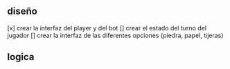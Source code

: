 ## diseño

[x] crear la interfaz del player y del bot
[] crear el estado del turno del jugador
[] crear la interfaz de las diferentes opciones (piedra, papel, tijeras)


## logica
